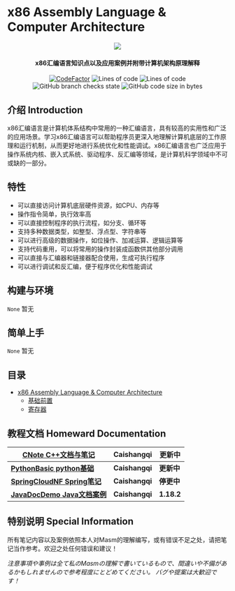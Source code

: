 # x86 Assembly Language & Computer Architecture


<p align="center">
<img src = "https://user-images.githubusercontent.com/39553613/145566584-494920e6-bdac-4c23-985d-9d00187c90e1.jpg">
</p>

<h4 align="center">x86汇编语言知识点以及应用案例并附带计算机架构原理解释</h4>
<p align="center">
<a href="https://www.codefactor.io/repository/github/caishangqi/x86assemblylanguage"><img src="https://www.codefactor.io/repository/github/caishangqi/x86assemblylanguage/badge" alt="CodeFactor" /></a>
<img alt="Lines of code" src="https://img.shields.io/tokei/lines/github/Caishangqi/x86AssemblyLanguage">
<img alt="Lines of code" src="https://img.shields.io/badge/x86-Masm-orange">
<img alt="GitHub branch checks state" src="https://img.shields.io/github/checks-status/Caishangqi/x86AssemblyLanguage/master?label=build">
<img alt="GitHub code size in bytes" src="https://img.shields.io/github/languages/code-size/Caishangqi/x86AssemblyLanguage">
</p>

## 介绍 Introduction
x86汇编语言是计算机体系结构中常用的一种汇编语言，具有较高的实用性和广泛的应用场景。学习x86汇编语言可以帮助程序员更深入地理解计算机底层的工作原理和运行机制，从而更好地进行系统优化和性能调试。x86汇编语言也广泛应用于操作系统内核、嵌入式系统、驱动程序、反汇编等领域，是计算机科学领域中不可或缺的一部分。


## 特性

- 可以直接访问计算机底层硬件资源，如CPU、内存等
- 操作指令简单，执行效率高
- 可以直接控制程序的执行流程，如分支、循环等
- 支持多种数据类型，如整型、浮点型、字符串等
- 可以进行高级的数据操作，如位操作、加减运算、逻辑运算等
- 支持代码重用，可以将常用的操作封装成函数供其他部分调用
- 可以直接与汇编器和链接器配合使用，生成可执行程序
- 可以进行调试和反汇编，便于程序优化和性能调试

## 构建与环境
`None` 暂无


## 简单上手

`None` 暂无

## 目录

<!-- TOC -->
* [x86 Assembly Language & Computer Architecture](#x86-assembly-language--computer-architecture)
  * [基础前置](https://github.com/Caishangqi/x86AssemblyLanguage/wiki/%E5%9F%BA%E7%A1%80%E5%89%8D%E7%BD%AE)
  * [寄存器]()
<!-- TOC -->

## 教程文档 Homeward Documentation

| [CNote C++文档与笔记](https://github.com/Caishangqi/CNote)                           | Caishangqi | 更新中        |
|---------------------------------------------------------------------------------|------------|------------|
| **[PythonBasic python基础](https://github.com/Caishangqi/python-basic)**          |  **Caishangqi**          | **更新中**    |
| **[SpringCloudNF Spring笔记](https://github.com/Caishangqi/SpringCloudNF)**       | **Caishangqi** | **停更中**    |
| **[JavaDocDemo Java文档案例](https://github.com/Caishangqi/java-document-demo)** | **Caishangqi** | **1.18.2** |

## 特别说明 Special Information

所有笔记内容以及案例依照本人对Masm的理解编写，或有错误不足之处，请把笔记当作参考。欢迎之处任何错误和建议！

_注意事項や事例は全て私のMasmの理解で書いているもので、間違いや不備があるかもしれませんので参考程度にとどめてください。 バグや提案は大歓迎です！_

